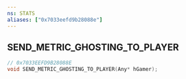 ```yaml
---
ns: STATS
aliases: ["0x7033eefd9b28088e"]
---
```

## SEND_METRIC_GHOSTING_TO_PLAYER

```c
// 0x7033EEFD9B28088E
void SEND_METRIC_GHOSTING_TO_PLAYER(Any* hGamer);
```
